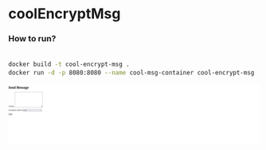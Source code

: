 # coolEncryptMsg

### How to run?

```sh

docker build -t cool-encrypt-msg .
docker run -d -p 8080:8080 --name cool-msg-container cool-encrypt-msg
```

![Example](https://github.com/mikelovato/coolEncryptMsg/blob/main/docs/example.gif)